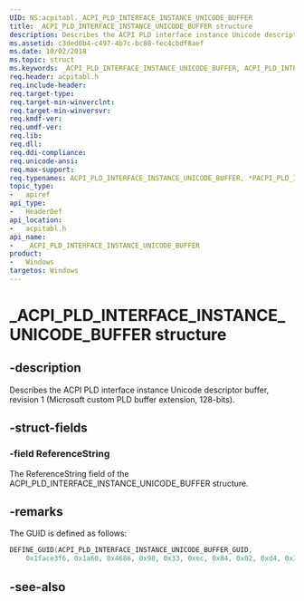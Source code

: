 ```yaml
---
UID: NS:acpitabl._ACPI_PLD_INTERFACE_INSTANCE_UNICODE_BUFFER
title: _ACPI_PLD_INTERFACE_INSTANCE_UNICODE_BUFFER structure
description: Describes the ACPI PLD interface instance Unicode descriptor buffer, revision 1 (Microsoft custom PLD buffer extension, 128-bits).
ms.assetid: c3ded0b4-c497-4b7c-bc88-fec4cbdf8aef
ms.date: 10/02/2018
ms.topic: struct
ms.keywords: _ACPI_PLD_INTERFACE_INSTANCE_UNICODE_BUFFER, ACPI_PLD_INTERFACE_INSTANCE_UNICODE_BUFFER, *PACPI_PLD_INTERFACE_INSTANCE_UNICODE_BUFFER, 
req.header: acpitabl.h
req.include-header:
req.target-type:
req.target-min-winverclnt:
req.target-min-winversvr:
req.kmdf-ver:
req.umdf-ver:
req.lib:
req.dll:
req.ddi-compliance:
req.unicode-ansi:
req.max-support:
req.typenames: ACPI_PLD_INTERFACE_INSTANCE_UNICODE_BUFFER, *PACPI_PLD_INTERFACE_INSTANCE_UNICODE_BUFFER
topic_type: 
-	apiref
api_type: 
-	HeaderDef
api_location: 
-	acpitabl.h
api_name: 
-	_ACPI_PLD_INTERFACE_INSTANCE_UNICODE_BUFFER
product:
-	Windows
targetos: Windows
---
```


# _ACPI_PLD_INTERFACE_INSTANCE_UNICODE_BUFFER structure

## -description

Describes the ACPI PLD interface instance Unicode descriptor buffer, revision 1 (Microsoft custom PLD buffer extension, 128-bits).

## -struct-fields

### -field ReferenceString
 
The ReferenceString field of the ACPI_PLD_INTERFACE_INSTANCE_UNICODE_BUFFER structure.

## -remarks

The GUID is defined as follows:

```C++
DEFINE_GUID(ACPI_PLD_INTERFACE_INSTANCE_UNICODE_BUFFER_GUID,
    0x1face3f6, 0x1a60, 0x4686, 0x98, 0x33, 0xec, 0x84, 0x02, 0xd4, 0x3b, 0x04);
```

## -see-also
